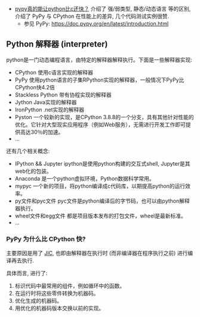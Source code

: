 
- [pypy真的能让python比c还快？](https://juejin.cn/post/6961053856104972325) 介绍了 强/弱类型, 静态/动态语言 等的区别, 介绍了 PyPy 与 CPython 在性能上的差异, 几个代码测试实例很赞.
    - 参见 PyPy: <https://doc.pypy.org/en/latest/introduction.html>

## Python 解释器 (interpreter)

python是一门动态编程语言，由特定的解释器解释执行。下面是一些解释器实现:

- CPython 使用c语言实现的解释器
- PyPy 使用python语言的子集RPython实现的解释器，一般情况下PyPy比CPython快4.2倍
- Stackless Python 带有协程实现的解释器
- Jython Java实现的解释器
- IronPython .net实现的解释器
- Pyston 一个较新的实现，是CPython 3.8.8的一个分支，具有其他针对性能的优化。它针对大型现实应用程序（例如Web服务），无需进行开发工作即可提供高达30％的加速。
- ...

还有几个相关概念:

- IPython && Jupyter ipython是使用python构建的交互式shell, Jupyter是其web化的包装。
- Anaconda 是一个python虚拟环境，Python数据科学常用。
- mypyc 一个新的项目，将python编译成c代码库，以期提高python的运行效率。
- py文件和pyc文件 pyc文件是python编译后的字节码，也可以由python解释器执行。
- wheel文件和egg文件 都是项目版本发布的打包文件，wheel是最新标准。
- ...

### PyPy 为什么比 CPython 快?

主要原因是用了 [JIC](https://zh.wikipedia.org/wiki/%E5%8D%B3%E6%99%82%E7%B7%A8%E8%AD%AF), 也即由解释器在执行时 (而非编译器在程序执行之前) 进行编译再去执行.

具体而言, 进行了:

1. 标识代码中最常用的组件，例如循环中的函数。
2. 在运行时将这些零件转换为机器码。
3. 优化生成的机器码。
4. 用优化的机器码版本交换以前的实现。
